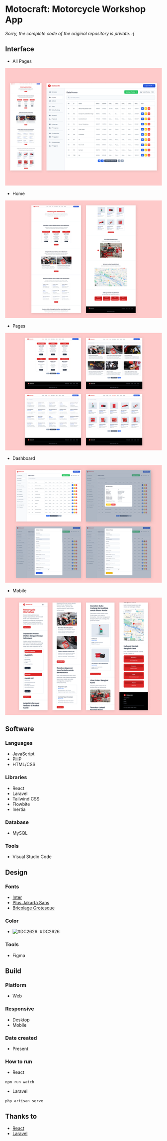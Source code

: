# Motocraft: Motorcycle Workshop App

*Sorry, the complete code of the original repository is private. :(*

## Interface

  - All Pages
    
![Interface](https://raw.githubusercontent.com/luqmanherifa/luqman-herifa-personal-portfolio-v2/main/public/works/motocraft.png)

  - Home
    
![Interface](https://raw.githubusercontent.com/luqmanherifa/luqman-herifa-personal-portfolio-v2/main/public/works/detail/motocrat01.png)

  - Pages
    
![Interface](https://raw.githubusercontent.com/luqmanherifa/luqman-herifa-personal-portfolio-v2/main/public/works/detail/motocrat02.png)

  - Dashboard
    
![Interface](https://raw.githubusercontent.com/luqmanherifa/luqman-herifa-personal-portfolio-v2/main/public/works/detail/motocrat03.png)

  - Mobile
    
![Interface](https://raw.githubusercontent.com/luqmanherifa/luqman-herifa-personal-portfolio-v2/main/public/works/detail/motocrat04.png)

## Software
### Languages
  - JavaScript
  - PHP
  - HTML/CSS

### Libraries
  - React
  - Laravel
  - Tailwind CSS
  - Flowbite
  - Inertia

### Database
  - MySQL

### Tools
  - Visual Studio Code

## Design
### Fonts
  - [Inter](https://fonts.google.com/specimen/Inter)
  - [Plus Jakarta Sans](https://fonts.google.com/specimen/Plus+Jakarta+Sans)
  - [Bricolage Grotesque](https://fonts.google.com/specimen/Bricolage+Grotesque)

### Color
  - ![#DC2626](https://placehold.co/20x20/DC2626/DC2626.png)  #DC2626

### Tools
  - Figma

## Build
### Platform
  - Web

### Responsive
  - Desktop
  - Mobile

### Date created
  - Present

### How to run
  - React
```
npm run watch
```
  - Laravel
```
php artisan serve
```

## Thanks to
  - [React](https://react.dev)
  - [Laravel](https://laravel.com)
